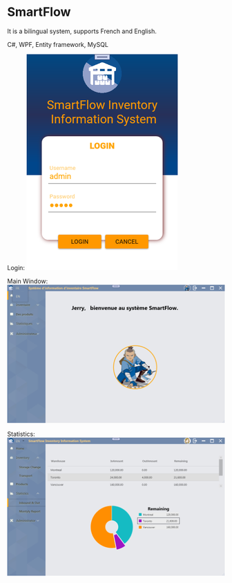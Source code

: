 # SmartFlow

It is a bilingual system, supports French and English.

C#, WPF, Entity framework, MySQL

Login:
![image](https://github.com/dimzhj/SmartFlow/blob/main/login.png)

Main Window:
![image](https://github.com/dimzhj/SmartFlow/blob/main/mainwindow.png)

Statistics:
![image](https://github.com/dimzhj/SmartFlow/blob/main/statistics.png)
